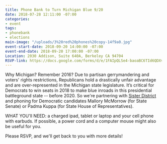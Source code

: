 ```yaml
---
title: Phone Bank to Turn Michigan Blue 9/20
date: 2018-07-28 12:11:00 -07:00
categories:
- event
tags:
- phonebank
- elections
main-image: "/uploads/3%20red%20phones%20copy-14f9a0.jpg"
event-start-date: 2018-09-20 14:00:00 -07:00
event-end-date: 2018-09-20 17:00:00 -07:00
Location: 2030 Addison, Suite 640A, Berkeley CA 94704
RSVP-link: https://docs.google.com/forms/d/e/1FAIpQLSe4-baoaBC6TId6QDXv6qZ9V-FpADclKbJvLLGfNWDjXlNUaQ/viewform
---
```


Why Michigan? Remember 2016? Due to partisan gerrymandering and voters' rights restrictions, Republicans hold a drastically unfair advantage and are over-represented in the Michigan state legislature. It’s critical for Democrats to win seats in 2018 to make blue inroads in this presidential battleground state -- before 2020. So we're partnering with [Sister District](https://www.sisterdistrict.com/teams/california/ca13) and phoning for Democratic candidates Mallory McMorrow (for State Senate) or Padma Kuppa (for State House of Representatives).

WHAT YOU'll NEED: a charged ipad, tablet or laptop and your cell phone with earbuds.  If possible, a power cord and a computer mouse might also be useful for you.

Please RSVP, and we'll get back to you with more details!